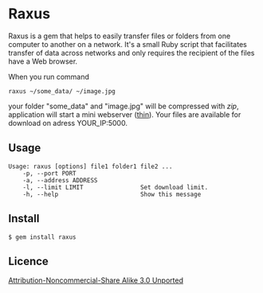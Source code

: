 Raxus
=====

Raxus is a gem that helps to easily transfer files or folders from one computer to another on a network. It's a small Ruby script that facilitates transfer of data across networks and only requires the recipient of the files have a Web browser.

When you run command

    raxus ~/some_data/ ~/image.jpg

your folder "some_data" and "image.jpg" will be compressed with *zip*, application will start a mini webserver ([thin](http://code.macournoyer.com/thin/)). Your files are available for download on adress YOUR_IP:5000.

Usage
-----

    Usage: raxus [options] file1 folder1 file2 ...
        -p, --port PORT
        -a, --address ADDRESS
        -l, --limit LIMIT                Set download limit.
        -h, --help                       Show this message

Install
-------

    $ gem install raxus

Licence
-------

[Attribution-Noncommercial-Share Alike 3.0 Unported](http://creativecommons.org/licenses/by-nc-sa/3.0/)
